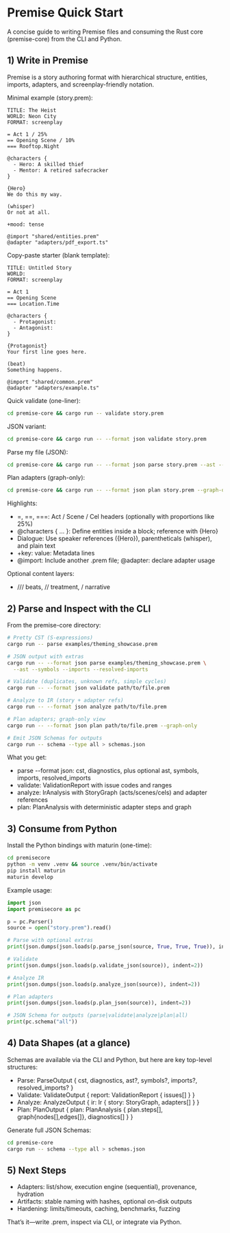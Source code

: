 # Premise Quick Start

A concise guide to writing Premise files and consuming the Rust core (premise-core) from the CLI and Python.

## 1) Write in Premise

Premise is a story authoring format with hierarchical structure, entities, imports, adapters, and screenplay-friendly notation.

Minimal example (story.prem):

```
TITLE: The Heist
WORLD: Neon City
FORMAT: screenplay

= Act 1 / 25%
== Opening Scene / 10%
=== Rooftop.Night

@characters {
  - Hero: A skilled thief
  - Mentor: A retired safecracker
}

{Hero}
We do this my way.

(whisper)
Or not at all.

+mood: tense

@import "shared/entities.prem"
@adapter "adapters/pdf_export.ts"
```

Copy-paste starter (blank template):

```
TITLE: Untitled Story
WORLD:
FORMAT: screenplay

= Act 1
== Opening Scene
=== Location.Time

@characters {
  - Protagonist:
  - Antagonist:
}

{Protagonist}
Your first line goes here.

(beat)
Something happens.

@import "shared/common.prem"
@adapter "adapters/example.ts"
```

Quick validate (one-liner):

```bash
cd premise-core && cargo run -- validate story.prem
```

JSON variant:

```bash
cd premise-core && cargo run -- --format json validate story.prem
```

Parse my file (JSON):

```bash
cd premise-core && cargo run -- --format json parse story.prem --ast --symbols --imports
```

Plan adapters (graph-only):

```bash
cd premise-core && cargo run -- --format json plan story.prem --graph-only
```

Highlights:

- =, ==, ===: Act / Scene / Cel headers (optionally with proportions like 25%)
- @characters { … }: Define entities inside a block; reference with {Hero}
- Dialogue: Use speaker references ({Hero}), parentheticals (whisper), and plain text
- +key: value: Metadata lines
- @import: Include another .prem file; @adapter: declare adapter usage

Optional content layers:

- /// beats, // treatment, / narrative

## 2) Parse and Inspect with the CLI

From the premise-core directory:

```bash
# Pretty CST (S-expressions)
cargo run -- parse examples/theming_showcase.prem

# JSON output with extras
cargo run -- --format json parse examples/theming_showcase.prem \
  --ast --symbols --imports --resolved-imports

# Validate (duplicates, unknown refs, simple cycles)
cargo run -- --format json validate path/to/file.prem

# Analyze to IR (story + adapter refs)
cargo run -- --format json analyze path/to/file.prem

# Plan adapters; graph-only view
cargo run -- --format json plan path/to/file.prem --graph-only

# Emit JSON Schemas for outputs
cargo run -- schema --type all > schemas.json
```

What you get:

- parse --format json: cst, diagnostics, plus optional ast, symbols, imports, resolved_imports
- validate: ValidationReport with issue codes and ranges
- analyze: IrAnalysis with StoryGraph (acts/scenes/cels) and adapter references
- plan: PlanAnalysis with deterministic adapter steps and graph

## 3) Consume from Python

Install the Python bindings with maturin (one-time):

```bash
cd premisecore
python -m venv .venv && source .venv/bin/activate
pip install maturin
maturin develop
```

Example usage:

```python
import json
import premisecore as pc

p = pc.Parser()
source = open("story.prem").read()

# Parse with optional extras
print(json.dumps(json.loads(p.parse_json(source, True, True, True)), indent=2))

# Validate
print(json.dumps(json.loads(p.validate_json(source)), indent=2))

# Analyze IR
print(json.dumps(json.loads(p.analyze_json(source)), indent=2))

# Plan adapters
print(json.dumps(json.loads(p.plan_json(source)), indent=2))

# JSON Schema for outputs (parse|validate|analyze|plan|all)
print(pc.schema("all"))
```

## 4) Data Shapes (at a glance)

Schemas are available via the CLI and Python, but here are key top-level structures:

- Parse: ParseOutput { cst, diagnostics, ast?, symbols?, imports?, resolved_imports? }
- Validate: ValidateOutput { report: ValidationReport { issues[] } }
- Analyze: AnalyzeOutput { ir: Ir { story: StoryGraph, adapters[] } }
- Plan: PlanOutput { plan: PlanAnalysis { plan.steps[], graph{nodes[],edges[]}, diagnostics[] } }

Generate full JSON Schemas:

```bash
cd premise-core
cargo run -- schema --type all > schemas.json
```

## 5) Next Steps

- Adapters: list/show, execution engine (sequential), provenance, hydration
- Artifacts: stable naming with hashes, optional on-disk outputs
- Hardening: limits/timeouts, caching, benchmarks, fuzzing

That’s it—write .prem, inspect via CLI, or integrate via Python.
